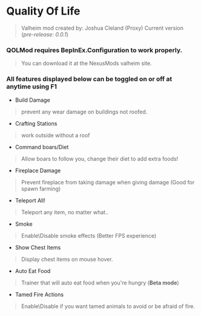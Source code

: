 # Quality Of Life
> Valheim mod created by: Joshua Cleland (Proxy)
> Current version (*pre-release: 0.0.1*)


### QOLMod requires BepInEx.Configuration to work properly.
> You can download it at the NexusMods valheim site.
  
### All features displayed below can be toggled on or off at anytime using **F1**
  
- Build Damage
> prevent any wear damage on buildings not roofed.
  
- Crafting Stations
>  work outside without a roof
  
- Command boars/Diet
> Allow boars to follow you, change their diet to add extra foods!
   
- Fireplace Damage
> Prevent fireplace from taking damage when giving damage (Good for spawn farming)
  
- Teleport All!
> Teleport any item, no matter what..
  
- Smoke
> Enable\Disable smoke effects (Better FPS experience)
  
- Show Chest Items
> Display chest items on mouse hover.
  
- Auto Eat Food
> Trainer that will auto eat food when you're hungry (**Beta mode**)
  
- Tamed Fire Actions
> Enable\Disable if you want tamed animals to avoid or be afraid of fire.
